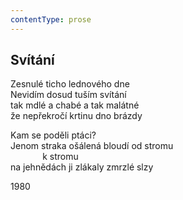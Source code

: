 ```yaml
---
contentType: prose
---
```


## Svítání

Zesnulé ticho lednového dne  
Nevidím dosud tuším svítání  
tak mdlé a chabé a tak malátné  
že nepřekročí krtinu dno brázdy

Kam se poděli ptáci?  
Jenom straka ošálená bloudí od stromu  
             k stromu  
na jehnědách ji zlákaly zmrzlé slzy

1980
